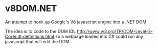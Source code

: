 v8DOM.NET
=========

An attempt to hook up Google's V8 javascript engine into a .NET DOM. 

The idea is to code to the DOM IDL http://www.w3.org/TR/DOM-Level-3-Core/idl-definitions.html so a webpage loaded into C# could run any javascript that will edit the DOM. 
